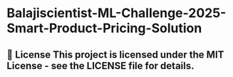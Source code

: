 # Balajiscientist-ML-Challenge-2025-Smart-Product-Pricing-Solution
## 📄 License  This project is licensed under the MIT License - see the LICENSE file for details.
